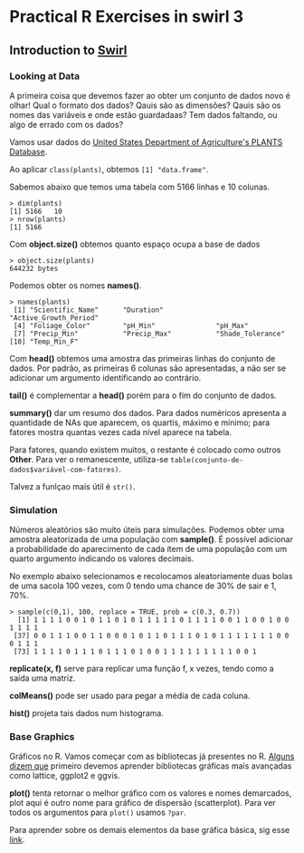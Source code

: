 # Practical R Exercises in swirl 3

## Introduction to [Swirl](http://www.swirlstats.com)

### Looking at Data 

A primeira coisa que devemos fazer ao obter um conjunto de dados novo é olhar! Qual o formato dos dados? Qauis são as dimensões? Qauis são os nomes das variáveis e onde estão guardadaas? Tem dados faltando, ou algo de errado com os dados?

Vamos usar dados do [United States Department of Agriculture's PLANTS Database](http://plants.usda.gov/adv_search.html).

Ao aplicar `class(plants)`, obtemos `[1] "data.frame"`.

Sabemos abaixo que temos uma tabela com 5166 linhas e 10 colunas.
```
> dim(plants)
[1] 5166   10
> nrow(plants)
[1] 5166
```

Com **object.size()** obtemos quanto espaço ocupa a base de dados
```
> object.size(plants)
644232 bytes
```
Podemos obter os nomes  **names()**.

```
> names(plants)
 [1] "Scientific_Name"      "Duration"             "Active_Growth_Period"
 [4] "Foliage_Color"        "pH_Min"               "pH_Max"              
 [7] "Precip_Min"           "Precip_Max"           "Shade_Tolerance"     
[10] "Temp_Min_F" 
```

Com **head()** obtemos uma amostra das primeiras linhas do conjunto de dados. Por padrão, as primeiras 6 colunas são apresentadas, a não ser se adicionar um argumento identificando ao contrário.

**tail()** é complementar a **head()** porém para o fim do conjunto de dados.

**summary()** dar um resumo dos dados. Para dados numéricos apresenta a quantidade de NAs que aparecem, os quartís, máximo e mínimo; para fatores mostra quantas vezes cada nível aparece na tabela.

Para fatores, quando existem muitos, o restante é colocado como outros **Other**. Para ver o remanescente, utiliza-se `table(conjunto-de-dados$variável-com-fatores)`.

Talvez a funlçao mais útil é `str()`.

### Simulation

Números aleatórios são muito úteis para simulações. Podemos obter uma amostra aleatorizada de uma população com **sample()**. É possível adicionar a probabilidade do aparecimento de cada ítem de uma população com um quarto argumento indicando os valores decimais.

No exemplo abaixo selecionamos e recolocamos aleatoriamente duas bolas de uma sacola 100 vezes, com 0 tendo uma chance de 30% de sair e 1, 70%.
```
> sample(c(0,1), 100, replace = TRUE, prob = c(0.3, 0.7))
  [1] 1 1 1 1 0 0 1 0 1 1 0 1 0 1 1 1 1 1 0 1 1 1 1 0 0 1 1 0 0 1 0 0 1 1 1 1
 [37] 0 0 1 1 1 0 0 1 1 0 0 0 1 0 1 1 0 1 1 1 0 1 0 1 1 1 1 1 1 1 0 0 0 1 1 1
 [73] 1 1 1 1 0 1 1 1 0 1 1 1 0 1 0 0 1 1 1 1 1 1 1 1 1 0 0 1
```

**replicate(x, f)** serve para replicar uma função f, x vezes, tendo como a saída uma matriz.

**colMeans()** pode ser usado para pegar a média de cada coluna.

**hist()** projeta tais dados num histograma.

### Base Graphics

Gráficos no R. Vamos começar com as bibliotecas já presentes no R. [Alguns dizem que](http://varianceexplained.org/r/teach_ggplot2_to_beginners/) primeiro devemos aprender bibliotecas gráficas mais avançadas como lattice, ggplot2 e ggvis. 

**plot()** tenta retornar o melhor gráfico com os valores e nomes demarcados, plot aqui é outro nome para gráfico de dispersão (scatterplot). Para ver todos os argumentos para `plot()` usamos `?par`.

Para aprender sobre os demais elementos da base gráfica básica, sig esse [link](http://www.ling.upenn.edu/~joseff/rstudy/week4.html).











